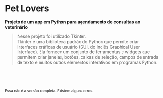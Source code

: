 # Pet Lovers
**Projeto de um app em Python para agendamento de consultas ao veterinário**

> Nesse projeto foi utilizado Tkinter. <br>
Tkinter é uma biblioteca padrão do Python que permite criar interfaces gráficas de usuário (GUI, do inglês Graphical User Interface). Ela fornece um conjunto de ferramentas e widgets que permitem criar janelas, botões, caixas de seleção, campos de entrada de texto e muitos outros elementos interativos em programas Python.

<br>
<br>
<br>

<sub>~~Essa não é a versão completa. Existem alguns erros.~~</sub>
